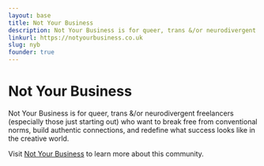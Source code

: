 ```yaml
---
layout: base
title: Not Your Business
description: Not Your Business is for queer, trans &/or neurodivergent freelancers (especially those just starting out) who want to break free from conventional norms, build authentic connections, and redefine what success looks like in the creative world.
linkurl: https://notyourbusiness.co.uk
slug: nyb
founder: true
---
```


# Not Your Business

Not Your Business is for queer, trans &/or neurodivergent freelancers (especially those just starting out) who want to break free from conventional norms, build authentic connections, and redefine what success looks like in the creative world.

Visit [Not Your Business](https://notyourbusiness.co.uk) to learn more about this community. 